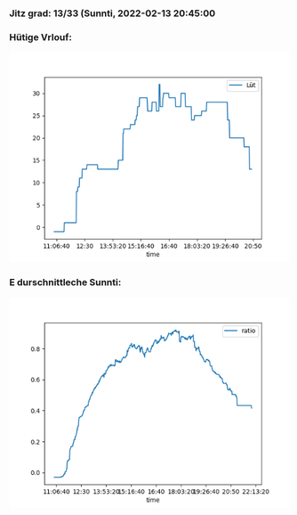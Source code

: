 ### Jitz grad: 13/33 (Sunnti, 2022-02-13 20:45:00

### Hütige Vrlouf:
![Graph](Today.png)

### E durschnittleche Sunnti:
![Graph](Sunnti.png)